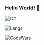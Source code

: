 ### Hello World! 👋

![C#](https://img.shields.io/badge/C%23-239120?style=for-the-badge&logo=c-sharp&logoColor=white.svg) 

![Langs](https://github-readme-stats.vercel.app/api/top-langs/?username=Adekri)

![CodeWars](https://www.codewars.com/users/Adekri/badges/small)


